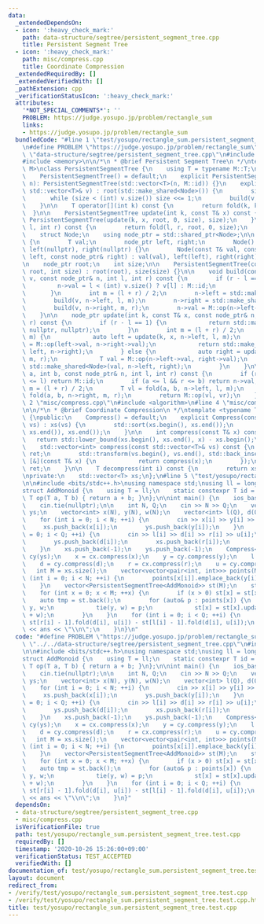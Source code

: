 ```yaml
---
data:
  _extendedDependsOn:
  - icon: ':heavy_check_mark:'
    path: data-structure/segtree/persistent_segment_tree.cpp
    title: Persistent Segment Tree
  - icon: ':heavy_check_mark:'
    path: misc/compress.cpp
    title: Coordinate Compression
  _extendedRequiredBy: []
  _extendedVerifiedWith: []
  _pathExtension: cpp
  _verificationStatusIcon: ':heavy_check_mark:'
  attributes:
    '*NOT_SPECIAL_COMMENTS*': ''
    PROBLEM: https://judge.yosupo.jp/problem/rectangle_sum
    links:
    - https://judge.yosupo.jp/problem/rectangle_sum
  bundledCode: "#line 1 \"test/yosupo/rectangle_sum.persistent_segment_tree.test.cpp\"\
    \n#define PROBLEM \"https://judge.yosupo.jp/problem/rectangle_sum\"\n\n#line 2\
    \ \"data-structure/segtree/persistent_segment_tree.cpp\"\n#include <vector>\n\
    #include <memory>\n\n/*\n * @brief Persistent Segment Tree\n */\ntemplate <typename\
    \ M>\nclass PersistentSegmentTree {\n    using T = typename M::T;\n\npublic:\n\
    \    PersistentSegmentTree() = default;\n    explicit PersistentSegmentTree(int\
    \ n): PersistentSegmentTree(std::vector<T>(n, M::id)) {}\n    explicit PersistentSegmentTree(const\
    \ std::vector<T>& v) : root(std::make_shared<Node>()) {\n        size = 1;\n \
    \       while (size < (int) v.size()) size <<= 1;\n        build(v, root, 0, size);\n\
    \    }\n\n    T operator[](int k) const {\n        return fold(k, k + 1);\n  \
    \  }\n\n    PersistentSegmentTree update(int k, const T& x) const {\n        return\
    \ PersistentSegmentTree(update(k, x, root, 0, size), size);\n    }\n\n    T fold(int\
    \ l, int r) const {\n        return fold(l, r, root, 0, size);\n    }\n\nprivate:\n\
    \    struct Node;\n    using node_ptr = std::shared_ptr<Node>;\n\n    struct Node\
    \ {\n        T val;\n        node_ptr left, right;\n        Node() : val(M::id),\
    \ left(nullptr), right(nullptr) {}\n        Node(const T& val, const node_ptr&\
    \ left, const node_ptr& right) : val(val), left(left), right(right) {}\n    };\n\
    \n    node_ptr root;\n    int size;\n\n    PersistentSegmentTree(const node_ptr&\
    \ root, int size) : root(root), size(size) {}\n\n    void build(const std::vector<T>&\
    \ v, const node_ptr& n, int l, int r) const {\n        if (r - l == 1) {\n   \
    \         n->val = l < (int) v.size() ? v[l] : M::id;\n            return;\n \
    \       }\n        int m = (l + r) / 2;\n        n->left = std::make_shared<Node>();\n\
    \        build(v, n->left, l, m);\n        n->right = std::make_shared<Node>();\n\
    \        build(v, n->right, m, r);\n        n->val = M::op(n->left->val, n->right->val);\n\
    \    }\n\n    node_ptr update(int k, const T& x, const node_ptr& n, int l, int\
    \ r) const {\n        if (r - l == 1) {\n            return std::make_shared<Node>(x,\
    \ nullptr, nullptr);\n        }\n        int m = (l + r) / 2;\n        if (k <\
    \ m) {\n            auto left = update(k, x, n->left, l, m);\n            T val\
    \ = M::op(left->val, n->right->val);\n            return std::make_shared<Node>(val,\
    \ left, n->right);\n        } else {\n            auto right = update(k, x, n->right,\
    \ m, r);\n            T val = M::op(n->left->val, right->val);\n            return\
    \ std::make_shared<Node>(val, n->left, right);\n        }\n    }\n\n    T fold(int\
    \ a, int b, const node_ptr& n, int l, int r) const {\n        if (r <= a || b\
    \ <= l) return M::id;\n        if (a <= l && r <= b) return n->val;\n        int\
    \ m = (l + r) / 2;\n        T vl = fold(a, b, n->left, l, m);\n        T vr =\
    \ fold(a, b, n->right, m, r);\n        return M::op(vl, vr);\n    }\n};\n#line\
    \ 2 \"misc/compress.cpp\"\n#include <algorithm>\n#line 4 \"misc/compress.cpp\"\
    \n\n/*\n * @brief Coordinate Compression\n */\ntemplate <typename T>\nclass Compress\
    \ {\npublic:\n    Compress() = default;\n    explicit Compress(const std::vector<T>&\
    \ vs) : xs(vs) {\n        std::sort(xs.begin(), xs.end());\n        xs.erase(std::unique(xs.begin(),\
    \ xs.end()), xs.end());\n    }\n\n    int compress(const T& x) const {\n     \
    \   return std::lower_bound(xs.begin(), xs.end(), x) - xs.begin();\n    }\n\n\
    \    std::vector<int> compress(const std::vector<T>& vs) const {\n        std::vector<int>\
    \ ret;\n        std::transform(vs.begin(), vs.end(), std::back_inserter(ret),\
    \ [&](const T& x) {\n            return compress(x);\n        });\n        return\
    \ ret;\n    }\n\n    T decompress(int i) const {\n        return xs[i];\n    }\n\
    \nprivate:\n    std::vector<T> xs;\n};\n#line 5 \"test/yosupo/rectangle_sum.persistent_segment_tree.test.cpp\"\
    \n\n#include <bits/stdc++.h>\nusing namespace std;\nusing ll = long long;\n\n\n\
    struct AddMonoid {\n    using T = ll;\n    static constexpr T id = 0;\n    static\
    \ T op(T a, T b) { return a + b; }\n};\n\nint main() {\n    ios_base::sync_with_stdio(false);\n\
    \    cin.tie(nullptr);\n\n    int N, Q;\n    cin >> N >> Q;\n    vector<int> xs,\
    \ ys;\n    vector<int> x(N), y(N), w(N);\n    vector<int> l(Q), d(Q), r(Q), u(Q);\n\
    \    for (int i = 0; i < N; ++i) {\n        cin >> x[i] >> y[i] >> w[i];\n   \
    \     xs.push_back(x[i]);\n        ys.push_back(y[i]);\n    }\n    for (int i\
    \ = 0; i < Q; ++i) {\n        cin >> l[i] >> d[i] >> r[i] >> u[i];\n        xs.push_back(l[i]);\n\
    \        ys.push_back(d[i]);\n        xs.push_back(r[i]);\n        ys.push_back(u[i]);\n\
    \    }\n    xs.push_back(-1);\n    ys.push_back(-1);\n    Compress<int> cx(xs),\
    \ cy(ys);\n    x = cx.compress(x);\n    y = cy.compress(y);\n    l = cx.compress(l);\n\
    \    d = cy.compress(d);\n    r = cx.compress(r);\n    u = cy.compress(u);\n \
    \   int M = xs.size();\n    vector<vector<pair<int, int>>> points(M);\n    for\
    \ (int i = 0; i < N; ++i) {\n        points[x[i]].emplace_back(y[i], w[i]);\n\
    \    }\n    vector<PersistentSegmentTree<AddMonoid>> st(M);\n    st[0] = PersistentSegmentTree<AddMonoid>(M);\n\
    \    for (int x = 0; x < M; ++x) {\n        if (x > 0) st[x] = st[x-1];\n    \
    \    auto tmp = st.back();\n        for (auto& p : points[x]) {\n            int\
    \ y, w;\n            tie(y, w) = p;\n            st[x] = st[x].update(y, st[x][y]\
    \ + w);\n        }\n    }\n    for (int i = 0; i < Q; ++i) {\n        ll ans =\
    \ st[r[i] - 1].fold(d[i], u[i]) - st[l[i] - 1].fold(d[i], u[i]);\n        cout\
    \ << ans << \"\\n\";\n    }\n}\n"
  code: "#define PROBLEM \"https://judge.yosupo.jp/problem/rectangle_sum\"\n\n#include\
    \ \"../../data-structure/segtree/persistent_segment_tree.cpp\"\n#include \"../../misc/compress.cpp\"\
    \n\n#include <bits/stdc++.h>\nusing namespace std;\nusing ll = long long;\n\n\n\
    struct AddMonoid {\n    using T = ll;\n    static constexpr T id = 0;\n    static\
    \ T op(T a, T b) { return a + b; }\n};\n\nint main() {\n    ios_base::sync_with_stdio(false);\n\
    \    cin.tie(nullptr);\n\n    int N, Q;\n    cin >> N >> Q;\n    vector<int> xs,\
    \ ys;\n    vector<int> x(N), y(N), w(N);\n    vector<int> l(Q), d(Q), r(Q), u(Q);\n\
    \    for (int i = 0; i < N; ++i) {\n        cin >> x[i] >> y[i] >> w[i];\n   \
    \     xs.push_back(x[i]);\n        ys.push_back(y[i]);\n    }\n    for (int i\
    \ = 0; i < Q; ++i) {\n        cin >> l[i] >> d[i] >> r[i] >> u[i];\n        xs.push_back(l[i]);\n\
    \        ys.push_back(d[i]);\n        xs.push_back(r[i]);\n        ys.push_back(u[i]);\n\
    \    }\n    xs.push_back(-1);\n    ys.push_back(-1);\n    Compress<int> cx(xs),\
    \ cy(ys);\n    x = cx.compress(x);\n    y = cy.compress(y);\n    l = cx.compress(l);\n\
    \    d = cy.compress(d);\n    r = cx.compress(r);\n    u = cy.compress(u);\n \
    \   int M = xs.size();\n    vector<vector<pair<int, int>>> points(M);\n    for\
    \ (int i = 0; i < N; ++i) {\n        points[x[i]].emplace_back(y[i], w[i]);\n\
    \    }\n    vector<PersistentSegmentTree<AddMonoid>> st(M);\n    st[0] = PersistentSegmentTree<AddMonoid>(M);\n\
    \    for (int x = 0; x < M; ++x) {\n        if (x > 0) st[x] = st[x-1];\n    \
    \    auto tmp = st.back();\n        for (auto& p : points[x]) {\n            int\
    \ y, w;\n            tie(y, w) = p;\n            st[x] = st[x].update(y, st[x][y]\
    \ + w);\n        }\n    }\n    for (int i = 0; i < Q; ++i) {\n        ll ans =\
    \ st[r[i] - 1].fold(d[i], u[i]) - st[l[i] - 1].fold(d[i], u[i]);\n        cout\
    \ << ans << \"\\n\";\n    }\n}"
  dependsOn:
  - data-structure/segtree/persistent_segment_tree.cpp
  - misc/compress.cpp
  isVerificationFile: true
  path: test/yosupo/rectangle_sum.persistent_segment_tree.test.cpp
  requiredBy: []
  timestamp: '2020-10-26 15:26:00+09:00'
  verificationStatus: TEST_ACCEPTED
  verifiedWith: []
documentation_of: test/yosupo/rectangle_sum.persistent_segment_tree.test.cpp
layout: document
redirect_from:
- /verify/test/yosupo/rectangle_sum.persistent_segment_tree.test.cpp
- /verify/test/yosupo/rectangle_sum.persistent_segment_tree.test.cpp.html
title: test/yosupo/rectangle_sum.persistent_segment_tree.test.cpp
---
```

